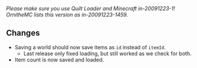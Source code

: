 *Please make sure you use Quilt Loader and Minecraft in-20091223-1!*  
*OrnitheMC lists this version as in-20091223-1459.*  

## Changes  
- Saving a world should now save items as `id` instead of `itemId`.  
  - Last release only fixed loading, but still worked as we check for both.  
- Item count is now saved and loaded.  